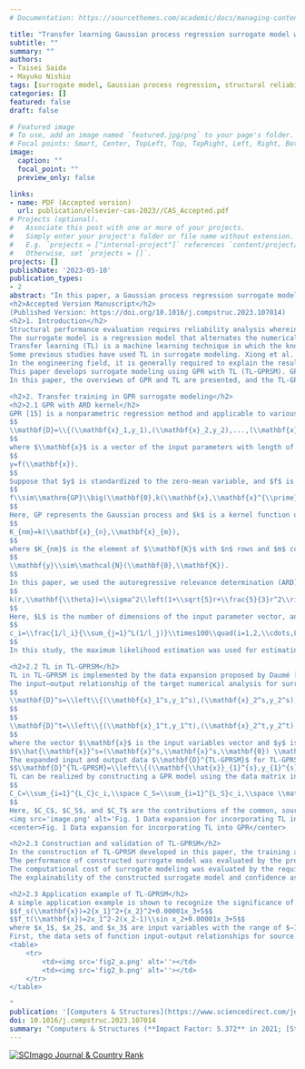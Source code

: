 ```yaml
---
# Documentation: https://sourcethemes.com/academic/docs/managing-content/

title: "Transfer learning Gaussian process regression surrogate model with explainability for structural reliability analysis under variation in uncertainties"
subtitle: ""
summary: ""
authors:
- Taisei Saida
- Mayuko Nishio
tags: [surrogate model, Gaussian process regression, structural reliability analysis]
categories: []
featured: false
draft: false

# Featured image
# To use, add an image named `featured.jpg/png` to your page's folder.
# Focal points: Smart, Center, TopLeft, Top, TopRight, Left, Right, BottomLeft, Bottom, BottomRight.
image:
  caption: ""
  focal_point: ""
  preview_only: false

links:
- name: PDF (Accepted version)
  url: publication/elsevier-cas-2023//CAS_Accepted.pdf
# Projects (optional).
#   Associate this post with one or more of your projects.
#   Simply enter your project's folder or file name without extension.
#   E.g. `projects = ["internal-project"]` references `content/project/deep-learning/index.md`.
#   Otherwise, set `projects = []`.
projects: []
publishDate: '2023-05-10'
publication_types:
- 2
abstract: "In this paper, a Gaussian process regression surrogate model with transfer learning (TL-GPRSM) is introduced to reduce the computational cost of structural reliability analysis by using the input–output relationship of the source analysis having similarities with that of the target analysis. In addition, automatic relevance determination (ARD) is introduced for providing the explainability of the constructed model and confidence assurance of transfer learning. Two verifications were conducted: (i) the surrogate modeling of the live-load performance analysis of a steel bridge with corrosion by applying the source analysis in the undamaged condition and (ii) seismic performance analysis of a bridge pier, which required nonlinear time-history analyses for various earthquake loads. The results showed that TL-GPRSM was especially effective in surrogate modeling of the performance analysis with linear numerical calculations. Moreover, it was shown that the effectiveness of transfer learning in each modeling and explainability of the constructed model could be discussed based on the contributions of the model parameters estimated through ARD.
<h2>Accepted Version Manuscript</h2>
(Published Version: https://doi.org/10.1016/j.compstruc.2023.107014)
<h2>1. Introduction</h2>
Structural performance evaluation requires reliability analysis wherein the limit state capacity is statistically derived. It is useful to evaluate the performances of existing structures by considering the actual structure conditions to develop maintenance plans or implement reinforcement/retrofit activities in disaster events. Statistical performance analysis requires the consideration of the uncertainties of the structural properties using Monte Carlo (MC) calculations. The MC calculations require several to ten thousands of numerical calculations with a random sampling of the input parameter space. In modeling an existing structure with deteriorations or damages, a detailed model is required to represent the damage to the structural member; therefore, the number of model parameters becomes large. Moreover, the properties to consider the uncertainties due to the deterioration or damage should be included in addition to the uncertainties of the nominal model properties. In the case of performance evaluation under a disaster load such as an earthquake load, the MC calculations of multiple input load cases should be combined to consider the input load uncertainty. Therefore, high calculation effort is required to assess the structural performance.<br>
The surrogate model is a regression model that alternates the numerical analysis constructed using training data created through design of experiments (DoE) sampling of uncertain input parameters. The total cost of MC calculation can be reduced if a small amount of training data can appropriately represent the input–output relationship of the target numerical analysis. Numerous studies have been conducted on the application of the surrogate model to structural reliability analysis. The first application of surrogate model for the structural reliability analysis was shown by Bucher and Bourgund [1], where the performance function was approximated by the response surface method (RSM). The RSM has then been improved in many approaches, e.g., in studies by Kim et al. [2] and Zhao et al. [3]. Recently, support vector machine [4,5], polynomial chaos expansion [6,7], and artificial neural network (ANN) [8–10] are often adopted for surrogate modeling, and their effectiveness has been demonstrated. For instance, Marelli and Sudret [7] showed that the polynomial chaos expansion with active learning could construct surrogate models for structural analysis at low computational cost. The applicability of Gaussian process regression (GPR) to surrogate modeling has often been validated [11–14]. GPR [15] is a nonparametric regression method and does not require the determination of the model configuration; moreover, the number of hyperparameters required for the estimation is small, and it can be applied to nonlinear input–output relationships. For instance, Su et al. [12] conducted surrogate modeling by using GPR for the reliability analysis of bridges through finite element (FE) analysis. It was shown to be more efficient and accurate than the polynomial function-based response surface method.　Avendaño et al. [14] constructed a GPR surrogate model that effectively predicts wind turbine loads with accuracy of 4% error or less. Adaptive learning method for GPR [16–22] have also been studied for efficient surrogate modeling of the structural reliability analysis, as surveyed by Moustapha et al. [23]. Adaptive learning is the method of incorporating additional learning points into the training data by evaluating the learning function. Some studies, e.g., EGRA by Bichon et al. [16] and AK-MCS by Echard et al. [17], successfully reduced the computational cost of surrogate modeling by implement adaptive sampling to the GPR. Since the AK-MCS was presented, Adaptive Kriging has been studied actively, e.g., AK-IS by Echard et al. [21] and AK-SS by Huang et al. [22]. Many studies on surrogate modeling have been conducted, although most of them can be applied only to target calculations. However, evaluations through numerical calculations to support decision-making in the engineering field require many similar calculations. The use of the surrogate model in such scenarios will require new training data for the same modeling procedure for each calculation. In other words, a surrogate model and its outputs cannot be used to construct other surrogate models.<br>
Transfer learning (TL) is a machine learning technique in which the knowledge learned in a problem is utilized in the target problem [24]. TL is expected to be applicable to the surrogate modeling of a target numerical calculation that shows any similarity to the source numerical calculation for which a surrogate model is already available; this approach may reduce the computational costs of constructing new surrogate models. Some cases require the repetition of numerical calculations for evaluations in the civil structural engineering field. For instance, when the target calculation is the performance analysis of an existing structure with damages, the surrogate model of the numerical calculation for the initial undamaged condition is expected to be used as the source in the TL. The other is the seismic performance analysis of a structure considering various input earthquake loads. Once a surrogate model for an input earthquake load is constructed, it can be used to construct the surrogate models for other earthquake loads with similar characteristics. If the TL works effectively in these cases, the total computational cost of the structural performance evaluation is expected to be reduced.<br>
Some previous studies have used TL in surrogate modeling. Xiong et al. applied TL to the deep learning model for the thermal analysis of spacecraft [25]. Kaya and Hajimirza applied ANN with TL to the optimization problem of thin-film multilayer solar cells [26]. Tian et al. used TL to construct the variable-fidelity surrogate model with a deep neural network for the buckling analysis of a composite shell with seven design variables and a hierarchical reinforced shell with nine design variables [27]. In all verifications, the prediction errors of the constructed surrogate models that used TL were significantly reduced. However, the studies [25–27] in which TL was used for the surrogate model assumed that the source and target data in TL are similar from the beginning of the process. In TL, the negative transfer problem is known to occur in some cases. Negative transfer refers to the issue wherein the performance of a machine learning model decreases owing to TL when the similarity between the source and target data, i.e., the input–output relationships between the source and target numerical calculations, is low [24]. For the use of TL with confidence, the possibility of this negative transfer must be considered when it is generally unknown whether the source and target numerical calculations are similar to each other.<br>
In the engineering field, it is generally required to explain the results of physics numerical calculations for their appropriate use, i.e., provide explanations for the results from the viewpoint of validity of the modeling; this requirement applies to surrogate models as well. The issue in most machine learning techniques, which are applicable to surrogate modeling, is that the training and prediction process is a black box. In the structural performance analysis using surrogate models, it is essential to know which uncertainties of the structural properties contribute significantly to the demand output to provide the explainability of the surrogate model. A previous study mentioned the necessity of demonstrating the explainability of the surrogate model. Golparvar et al. [28] constructed a surrogate model for predicting the offshore wind power using GPR with an automatic relevance determination (ARD) kernel, which can estimate the contributions to the input parameters by the hyperparameters in the ARD kernel. The ARD kernel [29,30] is the kernel function to represent the correlation function in the Gaussian process (GP) model, which can assign different weights to each input dimension, and the corresponding length-scale is larger for input dimensions that are irrelevant to the output. Wipf and Nagarajan [30] showed that ARD can be applied to the linear model estimation problem, where the inputs are sparse relative to the output, while retaining the estimation accuracy. Owing to this feature, it is expected that the construction of GPR surrogate models with an ARD kernel can estimate the parameter contribution to the output. However, very few studies have provided the explainability of the use of a machine learning technique to surrogate modeling, especially in the structural engineering field. Furthermore, no study has considered both TL and explainability in surrogate models.<br>
This paper develops surrogate modeling using GPR with TL (TL-GPRSM). GPR is also applicable to the surrogate modeling of structural performance analysis, because it can deal with nonlinear input–output relationships that may possibly emerge in the required structural analysis. In addition, as GPR is a nonparametric method, the number of model parameters to be determined can be relatively low when compared with that of other regression methods. Here, TL reduces the computational cost of surrogate modeling for structural performance analysis by considering the similarity in the input–output relationships in the numerical analysis. We also propose the use of the ARD kernel for providing the explainability of the constructed surrogate model and confidence assurance of TL. The appropriately estimated ARD kernel hyperparameters are expected to be useful in evaluating the degree of the TL effect in each target surrogate modeling and solving the issue of negative transfer.<br>
In this paper, the overviews of GPR and TL are presented, and the TL-GPRSM is formulated. Then, two case studies are conducted to demonstrate the effectiveness of TL-GPRSM. The first is the live-load performance evaluation analysis of a steel plate girder bridge. Here, the target domain is the maximum stress evaluation of the bridge with corrosion damages, and the source domain is that of the bridge in the initial undamaged condition. The second case study is on the seismic performance evaluation of a seismic isolation bridge pier that requires nonlinear time-history analysis. Here, the target domain is the maximum displacement evaluation of the bridge pier and rubber bearing with the input as the recorded earthquake ground motion, and the source domain contains the inputs of ground motions provided in the design standard. The effectiveness of the TL-GPRSM is verified based on the accuracy of the constructed surrogate models and effect of computational cost reductions. In addition, the contribution of TL is discussed using the similarity evaluation based on ARD. Further, the contributions of uncertain parameters estimated through ARD to the output are validated using structural engineering observations.<br>

<h2>2. Transfer training in GPR surrogate modeling</h2>
<h2>2.1 GPR with ARD kernel</h2>
GPR [15] is a nonparametric regression method and applicable to various input–output relationships. First, suppose an input-and-output data matrix $\\mathbf{D}$ with number of data $N$ is defined as shown below.
$$
\\mathbf{D}=\\{(\\mathbf{x}_1,y_1),(\\mathbf{x}_2,y_2),...,(\\mathbf{x}_N,y_N)\\}^T,
$$
where $\\mathbf{x}$ is a vector of the input parameters with length of $L$, and $y$ is the output. The input–output relationship is described as
$$
y=f(\\mathbf{x}).
$$
Suppose that $y$ is standardized to the zero-mean variable, and $f$ is supposed to be generated from the following GP with zero mean.
$$
f\\sim\\mathrm{GP}\\big(\\mathbf{0},k(\\mathbf{x},\\mathbf{x}^{\\prime})\\big).
$$
Here, GP represents the Gaussian process and $k$ is a kernel function used to calculate the kernel matrix $\\mathbf{K}$, which has $N$ rows and $N$ columns.
$$
K_{nm}=k(\\mathbf{x}_{n},\\mathbf{x}_{m}),
$$
where $K_{nm}$ is the element of $\\mathbf{K}$ with $n$ rows and $m$ columns. Because $f$ in Eq. (2) follows the $GP$, as shown in Eq. (3), the output vector $y=(y_1,y_2,…,y_N )^T$ also follows the Gaussian distribution with zero mean and covariance matrix $\\mathbf{K}$.
$$
\\mathbf{y}\\sim\\mathcal{N}(\\mathbf{0},\\mathbf{K}).
$$
In this paper, we used the autoregressive relevance determination (ARD) kernel function [29]. In the ARD, the input parameters that contribute to the output can be determined automatically. Further, the performance of regression in GPR depends on the selection of the kernel function. For instance, if the Matern5/2 kernel is selected, ARD is applied as
$$
k(r,\\mathbf{\\theta})=\\sigma^2\\left(1+\\sqrt{5}r+\\frac{5}{3}r^2\\right)\\exp(-\\sqrt{5}r), \\mathrm{where}\\space r(\\mathbf{x}_n,\\mathbf{x}_m)=\\sqrt{\\sum_{i=1}^L\\frac{(x_{ni}-x_{mi})^2}{l_i^2}}.
$$
Here, $L$ is the number of dimensions of the input parameter vector, and $\\mathbf{\\theta}$ is a vector of the hyperparameters $\\sigma$ and $l_i$. Among these hyperparameters, $l_i$ is called the length-scale, which indicates the contribution of the input parameter $x_i$ in the ARD. The smaller the estimation of the length-scale $l_i$, the larger is the contribution of $x_i$ to the output $y$. The estimator of GPR with ARD is thus the hyperparameter $\\mathbf{\\theta}$, which includes the length-scale $l_i$. To verify the contribution of each parameter, index $c_i$ was defined, which was the index converted from the length-scale $l_i$ to the relative percentage contribution in each input dimension $i$, as below.
$$
c_i=\\frac{1/l_i}{\\sum_{j=1}^L(1/l_j)}\\times100\\quad(i=1,2,\\cdots,L)
$$
In this study, the maximum likelihood estimation was used for estimating the hyperparameters of GPR model $\\mathbf{\\theta}$ by adopting the limited-memory Broyden–Fletcher–Goldfarb–Shanno (L-BFGS) method [31] as the optimization method. The GPR model construction was implemented using the Python library GPy [32].

<h2>2.2 TL in TL-GPRSM</h2>
TL in TL-GPRSM is implemented by the data expansion proposed by Daumé [33]. This method can apply to TL in most machine learning models including GPR by expanding the matrix of input parameters in training data to the common, source, and target parts. This makes possible to implement TL without losing advantages of GPR, applicability to nonlinear and nonparametric regressions. Furthermore, as the ARD kernel can be applied straightforward, the explainability of constructed TL-GPRSM is introduced including the effectiveness of TL.<br>
The input–output relationship of the target numerical analysis for surrogate modeling is called the “target domain.” The “source domain” is the input–output relationship of the previously trained model. For successful TL, the input–output relationship of the source domain is required to be similar to that of the target domain. First, suppose that the source domain data $\\mathbf{D}^s$ and target domain data $\\mathbf{D}^t$ are described as
$$
\\mathbf{D}^s=\\left\\{(\\mathbf{x}_1^s,y_1^s),(\\mathbf{x}_2^s,y_2^s),...,(\\mathbf{x}_{N_s}^s,y_{N_s}^s)\\right\\},
$$
$$
\\mathbf{D}^t=\\left\\{(\\mathbf{x}_1^t,y_1^t),(\\mathbf{x}_2^t,y_2^t),...,(\\mathbf{x}_{N_t}^t,y_{N_t}^t)\\right\\},
$$
where the vector $\\mathbf{x}$ is the input variables vector and $y$ is output value. The number of data in the source domain is $N_s$ and that in the target domain is $N_t$. The data expansion for TL is implemented by configuring the expanded input vectors for the target domain $\\hat{\\mathbf{x}}^{t}$ and source domain $\\hat{\\mathbf{x}}^{s}$ using input vectors $\\mathbf{x}^s$ and $\\mathbf{x}^t$, respectively, as follows:
$$\\hat{\\mathbf{x}}^s=(\\mathbf{x}^s,\\mathbf{x}^s,\\mathbf{0}) \\mathrm{and}\\quad\\hat{\\mathbf{x}}^t=(\\mathbf{x}^t,\\mathbf{0},\\mathbf{x}^t).$$
The expanded input and output data $\\mathbf{D}^{TL-GPRSM}$ for TL-GPRSM are as follows:
$$\\mathbf{D}^{TL-GPRSM}=\\left\\{(\\mathbf{\\hat{x}}_{1}^{s},y_{1}^{s}),(\\mathbf{\\hat{x}}_{2}^{s},y_{2}^{s}),...,(\\mathbf{\\hat{x}}_{{N_{s}}}^{s},y_{{N_{s}}}^{s}),(\\mathbf{\\hat{x}}_{1}^{t},y_{1}^{t}),(\\mathbf{\\hat{x}}_{2}^{t},y_{2}^{t}),...,\\left(\\mathbf{\\hat{x}}_{{N_{T}}}^{t},y_{{N_{T}}}^{t}\\right)\\right\\}^{T}.$$
TL can be realized by constructing a GPR model using the data matrix in Eq. (11) as training data. The objective of this formulation is to expand the input vector $\\mathbf{x}$ to three parts: “common part,” “source part,” and “target part,” as shown in Fig. 1. TL-GPRSM is then realized by constructing a GPR model using these expanded data. This means that the information of the source domain is used in training the target domain model. Within the expanded input and output data, the common part considers both the source and target domains, the source part considers only the source domain, and the target part considers only the target domain. The contribution of each part to the constructed GPR model indicates the utility of the TL. By adopting the ARD kernel for GPR, it becomes possible to derive the contribution of each part. Here, the contribution of each input dimension can also be derived using Eq. (7). The contribution for each part can be calculated by adding the contribution ci, where i indicates the component corresponding to each part.
$$
C_C=\\sum_{i=1}^{L_C}c_i,\\space C_S=\\sum_{i=1}^{L_S}c_i,\\space \\mathrm{and} C_T=\\sum_{i=1}^{L_T}c_i.
$$
Here, $C_C$, $C_S$, and $C_T$ are the contributions of the common, source, and target parts, and $L_C$, $L_S$, and $L_T$ are the number of input dimensions of the common, source, and target parts, respectively. Considering that the common part contributes to both the source and target domains, the relative magnitude of $C_C$ against $C_T$ indicates the effect of TL in predicting in the target domain.
<img src='image.png' alt='Fig. 1 Data expansion for incorporating TL into GPR' />
<center>Fig. 1 Data expansion for incorporating TL into GPR</center>

<h2>2.3 Construction and validation of TL-GPRSM</h2>
In the construction of TL-GPRSM developed in this paper, the training and test datasets for the source and target domains are created through numerical calculations of the structural model with the input parameter sets generated by Latin hypercube sampling (LHS) [34]. The hyperparameters of GPR are then estimated using L-BFGS optimization.<br>
The performance of constructed surrogate model was evaluated by the prediction error with respect to the test data and the accuracy of predicted probability distribution of output, which is required for the structural reliability analysis. It is particularly important for the surrogate modeling for structural reliability analysis to be able to predict the appropriate distribution of output response. The root means square percent error (RMSPE) was used for the evaluation of the prediction error. The agreement of distributions was evaluated using not only the overlay of cumulative distributions but also the p-value in the Kolmogorov–Smirnov (KS) test. In each verification case, the surrogate model was constructed for the ten training datasets created through ten trials of LHS sampling, and the variations in the accuracy and probability distributions were derived for evaluating the modeling stability.<br>
The computational cost of surrogate modeling was evaluated by the required number of times of numerical calculations of the structural model (e.g., FE model) to predict the accurate distribution of output response. Here, it should be noted that the computational cost of prediction using constructed surrogate model is negligible compared to the computational cost of numerical analysis of the structural model. The TL-GPRSM is expected to realize reducing the number of training data in the target domain by taking advantage of data in the source domain, which has been already existed.<br>
The explainability of the constructed surrogate model and confidence assurance of the TL were then evaluated based on the percentage contributions derived using the estimated length-scales in the ARD kernel. Structural reliability analysis is the procedure of considering the uncertainties of multiple parameters for evaluating the limit state capacity. However, the number of parameters contributing to the output required for the performance evaluation is actually limited in many cases. This sparsity of the contribution can be estimated by using the ARD kernel. The contribution of each input dimension $c_i$, derived using Eq. (7) with the estimated length-scale $l_i$, indicates the extent to which the uncertainty of the corresponding model parameter affects the demand output. The constructed surrogate model can be accepted when the contributing model parameters can explain the structural response output behaviors from the viewpoint of the physics of the structure. Furthermore, the contributions of the common, source, and target parts, which are the summed contributions of the dimensions belonging to each part, calculated using Eq. (12), is used for evaluating the effectiveness of TL. Here, TL is considered effective when the contribution of the common part $C_c$ against $C_T$ is relatively high.

<h2>2.3 Application example of TL-GPRSM</h2>
A simple application example is shown to recognize the significance of TL-GPRSM. Here, the function models, fs and ft, are given as the source domain and the target domain, respectively. 
$$f_s(\\mathbf{x})=2{x_1}^2+{x_2}^2+0.00001x_3+5$$
$$f_t(\\mathbf{x})=2x_1^2-2(x_2-1)\\sin x_2+0.00001x_3+5$$
where $x_1$, $x_2$, and $x_3$ are input variables with the range of $−1≤ x_i ≤1 (i =1−3)$, and the input vector is configured as $\\mathbf{x}=(x_1, x_2, x_3)$. Seeing the similarity between those two function models, only the terms of $x_2$ acts on the output differences between the models of source domain $f_s$ and target domain $f_t$, and contributions of the terms of $x_1$ and $x_3$ and the constant terms are the same in both models. In addition, the coefficient of each term indicates how much that term contributes to the output of function. It is obvious that coefficients on $x_3$ are relatively small in both models.<br>
First, the data sets of function input-output relationships for source domain $f_s$ and target domain $f_t$ are created with the numbers of data $N_s =100$ and $N_t =10$, respectively. The samples of input variables space are plotted in Fig.2, where they are shown in the spaces of $x_1$ and $x_2$ because $x_3$ less contributes to the function output, as mentioned above. The data matrix of source domain $\\mathbf{D}^s$ and target domain $\\mathbf{D}^t$ are represented as:
<table>
    <tr>
        <td><img src='fig2_a.png' alt=''></td>
        <td><img src='fig2_b.png' alt=''></td>
    </tr>
</table>

" 
publication: '[Computers & Structures](https://www.sciencedirect.com/journal/computers-and-structures) (**Impact Factor: 5.372**)'
doi: 10.1016/j.compstruc.2023.107014
summary: "Computers & Structures (**Impact Factor: 5.372** in 2021; [Structural Engineering at Google Scholar Metrics](https://scholar.google.com/citations?view_op=top_venues&hl=en&vq=eng_structuralengineering))"
---
```


<a href="https://www.scimagojr.com/journalsearch.php?q=18171&amp;tip=sid&amp;exact=no" title="SCImago Journal &amp; Country Rank"><img border="0" src="https://www.scimagojr.com/journal_img.php?id=18171" alt="SCImago Journal &amp; Country Rank"  /></a>

